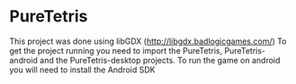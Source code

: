 PureTetris
==========
This project was done using libGDX (http://libgdx.badlogicgames.com/)
To get the project running you need to import the PureTetris, PureTetris-android and the PureTetris-desktop projects. 
To run the game on android you will need to install the Android SDK